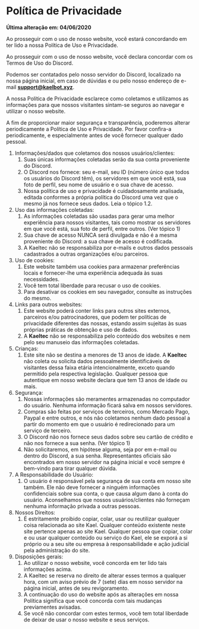 # Política de Privacidade

**Última alteração em: 04/06/2020**

Ao prosseguir com o uso de nosso website, você estará concordando em ter lido a nossa Política de Uso e Privacidade.

Ao prosseguir com o uso de nosso website, você declara concordar com os Termos de Uso do Discord.

Podemos ser contatados pelo nosso servidor do Discord, localizado na nossa página inicial, em caso de dúvidas e ou pelo nosso endereço de e-mail **support@kaelbot.xyz**.

A nossa Política de Privacidade esclarece como coletamos e utilizamos as informações para que nossos visitantes sintam-se seguros ao navegar e utilizar o nosso website.

A fim de proporcionar maior segurança e transparência, poderemos alterar periodicamente a Política de Uso e Privacidade. Por favor confira-a periodicamente, e especialmente antes de você fornecer qualquer dado pessoal.

1. Informações/dados que coletamos dos nossos usuários/clientes:
   1. Suas únicas informações coletadas serão da sua conta proveniente do Discord.
   2. O Discord nos fornece: seu e-mail, seu ID (número único que todos os usuários do Discord têm), os servidores em que você está, sua foto de perfil, seu nome de usuário e o sua chave de acesso.
   3. Nossa política de uso e privacidade é cuidadosamente analisada, editada conformes a própria política do Discord uma vez que o mesmo já nos fornece seus dados. Leia o tópico 1.2.
2. Uso das informações coletadas:
   1. As informações coletadas são usadas para gerar uma melhor experiência para nossos visitantes, tais como mostrar os servidores em que você está, sua foto de perfil, entre outros. (Ver tópico 1)
   2. Sua chave de acesso NUNCA será divulgada e não é a mesma proveniente do Discord: a sua chave de acesso é codificada.
   3. A Kaeltec não se responsabiliza por e-mails e outros dados pessoais cadastrados a outras organizações e/ou parceiros.
3. Uso de cookies:
   1. Este website também usa cookies para armazenar preferências locais e fornecer-lhe uma experiência adequada às suas necessidades.
   2. Você tem total liberdade para recusar o uso de cookies.
   3. Para desativar os cookies em seu navegador, consulte as instruções do mesmo.
4. Links para outros websites:
   1. Este website poderá conter links para outros sites externos, parceiros e/ou patrocinadores, que podem ter políticas de privacidade diferentes das nossas, estando assim sujeitas às suas próprias práticas de obtenção e uso de dados.
   2. A **Kaeltec** não se responsabiliza pelo conteúdo dos websites e nem pelo seu manuseio das informações coletadas.
5. Crianças:
   1. Este site não se destina a menores de 13 anos de idade. A **Kaeltec** não coleta ou solicita dados pessoalmente identificáveis de visitantes dessa faixa etária intencionalmente, exceto quando permitido pela respectiva legislação. Qualquer pessoa que autentique em nosso website declara que tem 13 anos de idade ou mais.
6. Segurança:
   1. Nossas informações são meramentes armazenadas no computador do usuário. Nenhuma informação ficará salva em nossos servidores.
   2. Compras são feitas por serviços de terceiros, como Mercado Pago, Paypal e entre outros, e nós não coletamos nenhum dado pessoal a partir do momento em que o usuário é redirecionado para um serviço de terceiro.
   3. O Discord não nos fornece seus dados sobre seu cartão de crédito e não nos fornece a sua senha. (Ver tópico 1)
   4. Não solicitaremos, em hipótese alguma, seja por em e-mail ou dentro do Discord, a sua senha. Representantes oficiais são encontrados em nosso servidor na página inicial e você sempre é bem-vindo para tirar qualquer dúvida.
7. A Responsabilidade do Usuário:
   1. O usuário é responsável pela segurança de sua conta em nosso site também. Ele não deve fornecer a ninguém informações confidenciais sobre sua conta, o que causa algum dano à conta do usuário. Aconselhamos que nossos usuários/clientes não forneçam nenhuma informação privada a outras pessoas.
8. Nossos Direitos:
   1. É estritamente proibido copiar, colar, usar ou reutilizar qualquer coisa relacionada ao site Kael. Qualquer conteúdo existente neste site pertence apenas ao site Kael. Qualquer pessoa que copiar, colar e ou usar qualquer conteúdo ou serviço do Kael, ele se exporá a si próprio ou a seu site ou empresa à responsabilidade e ação judicial pela administração do site.
9. Disposições gerais:
   1. Ao utilizar o nosso website, você concorda em ter lido tais informações acima.
   2. A Kaeltec se reserva no direito de alterar esses termos a qualquer hora, com um aviso prévio de 7 (sete) dias em nosso servidor na página inicial, antes de seu revigoramento.
   3. A continuação do uso do website após as alterações em nossa Política significa que você concorda com tais mudanças previamentes avisadas.
   4. Se você não concordar com estes termos, você tem total liberdade de deixar de usar o nosso website e seus serviços.
